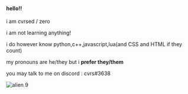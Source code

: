 #### hello!!
i am cvrsed / zero

i am not learning anything! 

i do however know python,c++,javascript,lua(and CSS and HTML if they count)

my pronouns are he/they but i **prefer they/them**

you may talk to me on discord : cvrs#3638


![alien 9](https://c.tenor.com/YbTlWwYMn5oAAAAC/alien-nine-alien9.gif)



<!--
**computorcat/computorcat** is a ✨ _special_ ✨ repository because its `README.md` (this file) appears on your GitHub profile.

Here are some ideas to get you started:

- 🔭 I’m currently working on ...
- 🌱 I’m currently learning ...
- 👯 I’m looking to collaborate on ...
- 🤔 I’m looking for help with ...
- 💬 Ask me about ...
- 📫 How to reach me: ...
- 😄 Pronouns: ...
- ⚡ Fun fact: ...
-->

